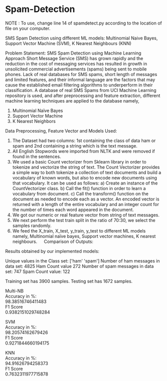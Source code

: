 # Spam-Detection

NOTE : To use, change line 14 of spamdetect.py according to the location of file on your computer.

SMS Spam Detection using different ML models: Multinomial Naive Bayes, Support Vector Machine (SVM), K Nearest Neighbours (KNN)

Problem Statement: 
SMS Spam Detection using Machine Learning Approach
Short Message Service (SMS) has grown rapidly and the reduction in the cost of messaging services has resulted in growth in unsolicited commercial advertisements (spams) being sent to mobile phones. Lack of real databases for SMS spams, short length of messages and limited features, and their informal language are the factors that may cause the established email filtering algorithms to underperform in their classification. A database of real SMS Spams from UCI Machine Learning repository is used, and after preprocessing and feature extraction, different machine learning techniques are applied to the database namely,
1)	Multinomial Naïve Bayes
2)	Support Vector Machine
3)	K Nearest Neighbors  

Data Preprocessing, Feature Vector and Models Used:  

1)	The Dataset had two columns: 1st containing the class of data ham or spam and 2nd containing a string which is the text message.
2)	All English Stopwords were imported from NLTK and were removed if found in the sentences.
3)	We used a basic Count vectorizer from Sklearn library in order to tokenize and vectorize the string of text. The Count Vectorizer provides a simple way to both tokenize a collection of text documents and build a vocabulary of known words, but also to encode new documents using that vocabulary.
It can be used as follows:
a)	Create an instance of the CountVectorizer class.
b)	Call the fit() function in order to learn a vocabulary from document.
c)	Call the transform() function on the document as needed to encode each as a vector.
An encoded vector is returned with a length of the entire vocabulary and an integer count for the number of times each word appeared in the document.
4)	 We got our numeric or real feature vector from string of text messages.
5)	 We next perform the test train split in the ratio of 70:30, we select the samples randomly.
6)	We feed the X_train, X_test, y_train, y_test to different ML models namely, Multinomial naïve bayes, Support vector machines, K nearest neighbours.
 
 Comparison of Outputs:   

Results obtained by our implemented models:

Unique values in the Class set:  ['ham' 'spam']
Number of ham messages in data set: 4825
Ham Count value 272
Number of spam messages in data set: 747
Spam Count value: 122

Training set has 3900 samples.
Testing set has 1672 samples.  

Multi-NB  
Accuracy in %:  
98.38516746411483  
F1 Score  
0.9382151029748284 
  
SVM  
Accuracy in %:  
98.20574162679426  
F1 Score  
0.9271844660194175 
  
KNN  
Accuracy in %:  
94.91626794258373  
F1 Score  
0.7632311977715878 


